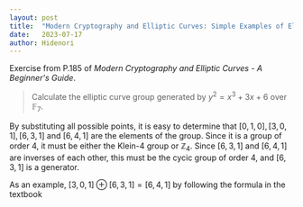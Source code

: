 ```yaml
---
layout: post
title:  "Modern Cryptography and Elliptic Curves: Simple Examples of Elliptic Curve Group"
date:   2023-07-17
author: Hidenori
---
```


Exercise from P.185 of _Modern Cryptography and Elliptic Curves - A Beginner's Guide_.

> Calculate the elliptic curve group generated by $y^2 = x^3 + 3x + 6$ over $\mathbb{F}_7$.

By substituting all possible points, it is easy to determine that $[0, 1, 0], [3, 0, 1], [6, 3, 1]$ and $[6, 4, 1]$ are the elements of the group.
Since it is a group of order 4, it must be either the Klein-4 group or $\mathbb{Z}_4$.
Since $[6, 3, 1]$ and $[6, 4, 1]$ are inverses of each other, this must be the cycic group of order 4, and $[6, 3, 1]$ is a generator.

As an example, $[3, 0, 1] \oplus [6, 3, 1] = [6, 4, 1]$ by following the formula in the textbook


